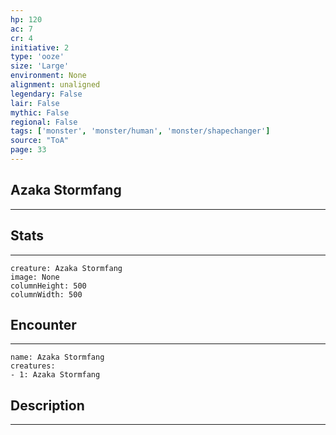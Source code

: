 ```yaml
---
hp: 120
ac: 7
cr: 4
initiative: 2
type: 'ooze'    
size: 'Large'
environment: None
alignment: unaligned
legendary: False
lair: False
mythic: False
regional: False
tags: ['monster', 'monster/human', 'monster/shapechanger']
source: "ToA"
page: 33
---
```


## Azaka Stormfang
---



## Stats
---

```statblock
creature: Azaka Stormfang
image: None
columnHeight: 500
columnWidth: 500
```

## Encounter
---

```encounter-table
name: Azaka Stormfang
creatures:
- 1: Azaka Stormfang
```

## Description
---




